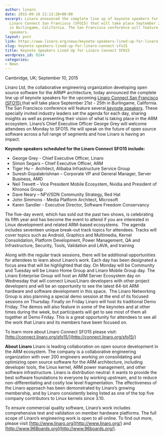```yaml
---
author: linaro
date: 2015-09-10 21:13:28+00:00
excerpt: Linaro announced the complete line up of keynote speakers for the upcoming
  Linaro Connect San Francisco (SFO15) that will take place September 21st - 25th
  in Burlingame, California. The San Francisco conference will feature several keynote
  speakers.
layout: post
link: https://www.linaro.org/news/keynote-speakers-lined-up-for-linaro-connect-sfo15/
slug: keynote-speakers-lined-up-for-linaro-connect-sfo15
title: Keynote Speakers Lined Up for Linaro Connect SFO15
wordpress_id: 9244
categories:
- News
---
```


Cambridge, UK; September 10, 2015


Linaro Ltd, the collaborative engineering organization developing open source software for the ARM® architecture, today announced the complete line up of keynote speakers for the upcoming [Linaro Connect San Francisco (SFO15) ](http://connect.linaro.org/sfo15/)that will take place September 21st - 25th in Burlingame, California. The San Francisco conference will feature several[ keynote speakers](http://connect.linaro.org/sfo15/). These specially invited industry leaders set the agenda for each day, sharing insights as well as presenting their vision of what is taking place in the ARM ecosystem. Linaro’s Chief Executive Officer George Grey will welcome attendees on Monday to SFO15. He will speak on the future of open source software across a full range of segments and how Linaro is having an impact.

**Keynote speakers scheduled for the Linaro Connect SFO15 include:**

  * George Grey - Chief Executive Officer, Linaro
  * Simon Segars – Chief Executive Officer, ARM
  * Tiger Hu –  Architect, Alibaba Infrastructure Service Group
  * Suresh Gopalakrishnan – Corporate VP and General Manager, Server Business, AMD
  * Neil Trevett – Vice President Mobile Ecosystem, Nvidia and President of Khronos Group
  * Dave Neary – NFV/SDN Community Strategy, Red Hat
  * John Simmons - Media Platform Architect, Microsoft
  * Karen Sandler - Executive Director, Software Freedom Conservancy

The five-day event, which has sold out the past two shows, is celebrating its fifth year and has become the event to attend if you are interested in Linux development and related ARM-based ecosystems.  The agenda includes seventeen unique break-out track topics for attendees. Tracks will cover topics such as Android, Graphics and Multimedia, Kernel Consolidation, Platform Development, Power Management, QA and Infrastructure, Security, Tools, Validation and LAVA, and training

Along with the regular track sessions, there will be additional opportunities for attendees to learn about Linaro’s work. Each day has been designated a focus area that will be highlighted that day. On Monday will be Community and Tuesday will be Linaro Home Group and Linaro Mobile Group day. The Linaro Enterprise Group will host an ARM Server Ecosystem day on Wednesday that will connect Linux/Linaro developers with other project developers and will be an opportunity to see the latest 64-bit ARM hardware and software development in this space.  The Linaro Networking Group is also planning a special demo session at the end of its focused sessions on Thursday. Finally on Friday Linaro will host its traditional Demo Friday. The demos will also feature in some of the keynotes and at other times during the week, but participants will get to see most of them all together at Demo Friday. This is a great opportunity for attendees to see all the work that Linaro and its members have been focused on.  

To learn more about Linaro Connect SFO15 please visit: [http://connect.linaro.org/sfo15/](http://connect.linaro.org/sfo15/)

**About Linaro**
Linaro is leading collaboration on open source development in the ARM ecosystem. The company is a collaborative engineering organization with over 200 engineers working on consolidating and optimizing open source software for the ARM architecture, including developer tools, the Linux kernel, ARM power management, and other software infrastructure. Linaro is distribution neutral: it wants to provide the best software foundations to everyone by working upstream, and to reduce non-differentiating and costly low level fragmentation. The effectiveness of the Linaro approach has been demonstrated by Linaro’s growing membership, and by Linaro consistently being listed as one of the top five company contributors to Linux kernels since 3.10.

To ensure commercial quality software, Linaro’s work includes comprehensive test and validation on member hardware platforms. The full scope of Linaro’s engineering work is open to all online. To find out more, please visit [http://www.linaro.org](http://www.linaro.org/) and [http://www.96Boards.org](http://www.96boards.org/).



